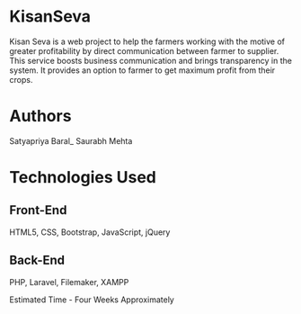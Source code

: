 # KisanSeva

Kisan Seva is a web project to help the farmers working with the motive of greater profitability by direct communication between farmer to supplier. This service boosts business communication and brings transparency in the system. It provides an option to farmer to get maximum profit from their crops.

# Authors

Satyapriya Baral_
Saurabh Mehta

# Technologies Used

## Front-End
HTML5, CSS, Bootstrap, JavaScript, jQuery

## Back-End
PHP, Laravel, Filemaker, XAMPP

Estimated Time - Four Weeks Approximately
